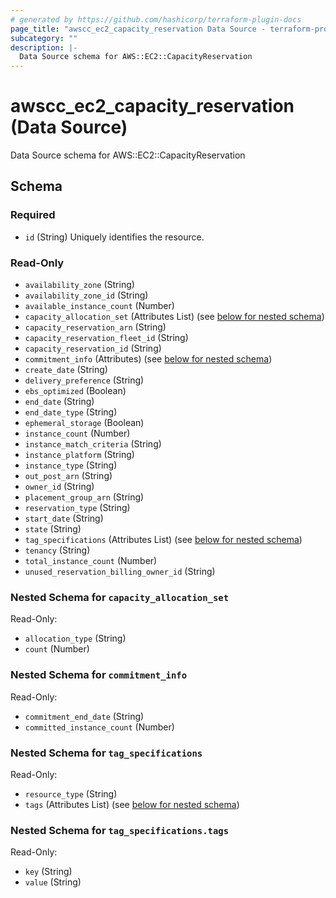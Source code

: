 ```yaml
---
# generated by https://github.com/hashicorp/terraform-plugin-docs
page_title: "awscc_ec2_capacity_reservation Data Source - terraform-provider-awscc"
subcategory: ""
description: |-
  Data Source schema for AWS::EC2::CapacityReservation
---
```


# awscc_ec2_capacity_reservation (Data Source)

Data Source schema for AWS::EC2::CapacityReservation



<!-- schema generated by tfplugindocs -->
## Schema

### Required

- `id` (String) Uniquely identifies the resource.

### Read-Only

- `availability_zone` (String)
- `availability_zone_id` (String)
- `available_instance_count` (Number)
- `capacity_allocation_set` (Attributes List) (see [below for nested schema](#nestedatt--capacity_allocation_set))
- `capacity_reservation_arn` (String)
- `capacity_reservation_fleet_id` (String)
- `capacity_reservation_id` (String)
- `commitment_info` (Attributes) (see [below for nested schema](#nestedatt--commitment_info))
- `create_date` (String)
- `delivery_preference` (String)
- `ebs_optimized` (Boolean)
- `end_date` (String)
- `end_date_type` (String)
- `ephemeral_storage` (Boolean)
- `instance_count` (Number)
- `instance_match_criteria` (String)
- `instance_platform` (String)
- `instance_type` (String)
- `out_post_arn` (String)
- `owner_id` (String)
- `placement_group_arn` (String)
- `reservation_type` (String)
- `start_date` (String)
- `state` (String)
- `tag_specifications` (Attributes List) (see [below for nested schema](#nestedatt--tag_specifications))
- `tenancy` (String)
- `total_instance_count` (Number)
- `unused_reservation_billing_owner_id` (String)

<a id="nestedatt--capacity_allocation_set"></a>
### Nested Schema for `capacity_allocation_set`

Read-Only:

- `allocation_type` (String)
- `count` (Number)


<a id="nestedatt--commitment_info"></a>
### Nested Schema for `commitment_info`

Read-Only:

- `commitment_end_date` (String)
- `committed_instance_count` (Number)


<a id="nestedatt--tag_specifications"></a>
### Nested Schema for `tag_specifications`

Read-Only:

- `resource_type` (String)
- `tags` (Attributes List) (see [below for nested schema](#nestedatt--tag_specifications--tags))

<a id="nestedatt--tag_specifications--tags"></a>
### Nested Schema for `tag_specifications.tags`

Read-Only:

- `key` (String)
- `value` (String)
